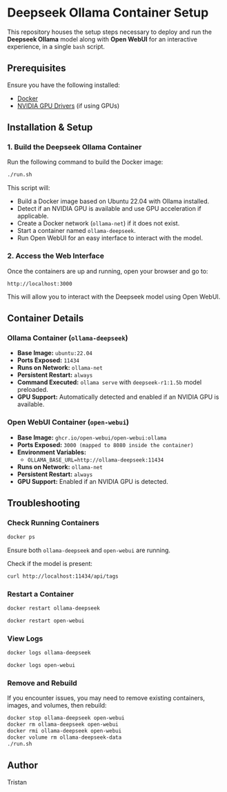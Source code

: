 # Deepseek Ollama Container Setup

This repository houses the setup steps necessary to deploy and run the **Deepseek Ollama** model along with **Open WebUI** for an interactive experience, in a single `bash` script.

## Prerequisites

Ensure you have the following installed:

- [Docker](https://docs.docker.com/get-docker/)
- [NVIDIA GPU Drivers](https://docs.nvidia.com/datacenter/tesla/tesla-installation-notes/index.html) (if using GPUs)

## Installation & Setup

### 1. Build the Deepseek Ollama Container

Run the following command to build the Docker image:

```sh
./run.sh
```

This script will:

- Build a Docker image based on Ubuntu 22.04 with Ollama installed.
- Detect if an NVIDIA GPU is available and use GPU acceleration if applicable.
- Create a Docker network (`ollama-net`) if it does not exist.
- Start a container named `ollama-deepseek`.
- Run Open WebUI for an easy interface to interact with the model.

### 2. Access the Web Interface

Once the containers are up and running, open your browser and go to:

```
http://localhost:3000
```

This will allow you to interact with the Deepseek model using Open WebUI.

## Container Details

### Ollama Container (`ollama-deepseek`)

- **Base Image:** `ubuntu:22.04`
- **Ports Exposed:** `11434`
- **Runs on Network:** `ollama-net`
- **Persistent Restart:** `always`
- **Command Executed:** `ollama serve` with `deepseek-r1:1.5b` model preloaded.
- **GPU Support:** Automatically detected and enabled if an NVIDIA GPU is available.

### Open WebUI Container (`open-webui`)

- **Base Image:** `ghcr.io/open-webui/open-webui:ollama`
- **Ports Exposed:** `3000 (mapped to 8080 inside the container)`
- **Environment Variables:**
  - `OLLAMA_BASE_URL=http://ollama-deepseek:11434`
- **Runs on Network:** `ollama-net`
- **Persistent Restart:** `always`
- **GPU Support:** Enabled if an NVIDIA GPU is detected.

## Troubleshooting

### Check Running Containers

```sh
docker ps
```

Ensure both `ollama-deepseek` and `open-webui` are running.

Check if the model is present:

```sh
curl http://localhost:11434/api/tags
```

### Restart a Container

```sh
docker restart ollama-deepseek
```

```sh
docker restart open-webui
```

### View Logs

```sh
docker logs ollama-deepseek
```

```sh
docker logs open-webui
```

### Remove and Rebuild

If you encounter issues, you may need to remove existing containers, images, and volumes, then rebuild:

```sh
docker stop ollama-deepseek open-webui
docker rm ollama-deepseek open-webui
docker rmi ollama-deepseek open-webui
docker volume rm ollama-deepseek-data
./run.sh
```

## Author

Tristan
